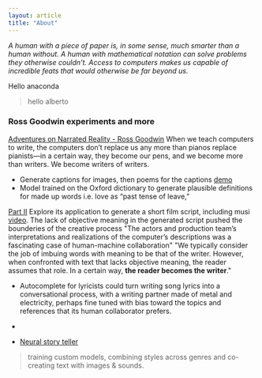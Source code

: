 ```yaml
---
layout: article
title: "About"
---
```


*A human with a piece of paper is, in some sense, much smarter than a human without. A human with mathematical notation can solve problems they otherwise couldn’t. Access to computers makes us capable of incredible feats that would otherwise be far beyond us.*

Hello anaconda
> hello alberto

### Ross Goodwin experiments and more
[Adventures on Narrated Reality - Ross Goodwin](https://medium.com/artists-and-machine-intelligence/adventures-in-narrated-reality-6516ff395ba3)
When we teach computers to write, the computers don’t replace us any more than pianos replace pianists—in a certain way, they become our pens, and we become more than writers. We become writers of writers.
- Generate captions for images, then poems for the captions [demo](https://vimeo.com/158403097)
- Model trained on the Oxford dictionary to generate plausible definitions for made up words i.e. love as “past tense of leave,”

[Part II](https://medium.com/artists-and-machine-intelligence/adventures-in-narrated-reality-part-ii-dc585af054cb) Explore its application to generate a short film script, including musi [video](https://www.youtube.com/watch?time_continue=409&v=LY7x2Ihqjmc). The lack of objective meaning in the generated script pushed the bounderies of the creative process "The actors and production team’s interpretations and realizations of the computer’s descriptions was a fascinating case of human-machine collaboration"
"We typically consider the job of imbuing words with meaning to be that of the writer. However, when confronted with text that lacks objective meaning, the reader assumes that role. In a certain way, **the reader becomes the writer**."
- Autocomplete for lyricists could turn writing song lyrics into a conversational process, with a writing partner made of metal and electricity, perhaps fine tuned with bias toward the topics and references that its human collaborator prefers.
- 

- [Neural story teller](https://medium.com/@samim/generating-stories-about-images-d163ba41e4ed)
> training custom models, combining styles across genres and co-creating text with images & sounds. 
